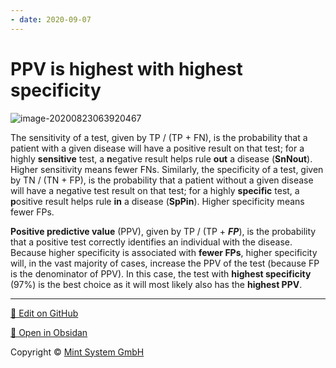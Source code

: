```yaml
---
- date: 2020-09-07
---
```


# PPV is highest with highest specificity

![image-20200823063920467](https://photos.thisispiggy.com/file/wikiFiles/image-20200823063920467.png)

The sensitivity of a test, given by TP / (TP + FN), is the  probability that a patient with a given disease will have a positive  result on that test; for a highly **sensitive** test, a **n**egative  result helps rule **out** a disease (**SnNout**). Higher sensitivity  means fewer FNs. Similarly, the specificity of a test, given by TN /  (TN + FP), is the probability that a patient without a given disease  will have a negative test result on that test; for a highly **specific** test, a **p**ositive result helps rule **in** a disease (**SpPin**).  Higher specificity means fewer FPs.

**Positive predictive value** (PPV), given by TP / (TP + **_FP_**), is the probability that a  positive test correctly identifies an individual with the disease.  Because higher specificity is associated with **fewer FPs**, higher  specificity will, in the vast majority of cases, increase the PPV of the test (because FP is the denominator of PPV). In this case, the test  with **highest specificity** (97%) is the best choice as it will most  likely also has the **highest PPV**.


<hr>

[📝 Edit on GitHub](https://github.com/Mint-System/Knowledge/blob/master/PPV%20is%20highest%20with%20highest%20specificity.md)

[📂 Open in Obsidan](obsidian://open?vault=Knowledge%20Mint%20System&file=PPV%20is%20highest%20with%20highest%20specificity.md ':target=_self')

<footer>Copyright © <a href="https://www.mint-system.ch/">Mint System GmbH</a></footer>